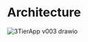 # Architecture

![3TierApp v003 drawio](https://github.com/friends-ce-3-group/capstone-ecs-serverless/assets/30081160/56acdac2-f338-4357-af02-caff0b27c927)
